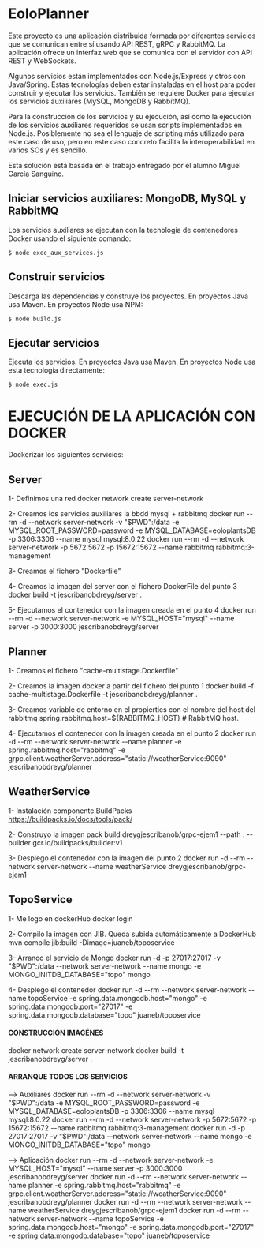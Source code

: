 # EoloPlanner

Este proyecto es una aplicación distribuida formada por diferentes servicios que se comunican entre sí usando API REST, gRPC y RabbitMQ. La aplicación ofrece un interfaz web que se comunica con el servidor con API REST y WebSockets. 

Algunos servicios están implementados con Node.js/Express y otros con Java/Spring. Estas tecnologías deben estar instaladas en el host para poder construir y ejecutar los servicios. También se requiere Docker para ejecutar los servicios auxiliares (MySQL, MongoDB y RabbitMQ).

Para la construcción de los servicios y su ejecución, así como la ejecución de los servicios auxiliares requeridos se usan scripts implementados en Node.js. Posiblemente no sea el lenguaje de scripting más utilizado para este caso de uso, pero en este caso concreto facilita la interoperabilidad en varios SOs y es sencillo.

Esta solución está basada en el trabajo entregado por el alumno Miguel García Sanguino.

## Iniciar servicios auxiliares: MongoDB, MySQL y RabbitMQ

Los servicios auxiliares se ejecutan con la tecnología de contenedores Docker usando el siguiente comando:

```
$ node exec_aux_services.js
```

## Construir servicios

Descarga las dependencias y construye los proyectos. En proyectos Java usa Maven. En proyectos Node usa NPM:

```
$ node build.js
```

## Ejecutar servicios

Ejecuta los servicios. En proyectos Java usa Maven. En proyectos Node usa esta tecnología directamente:

```
$ node exec.js
```

# EJECUCIÓN DE LA APLICACIÓN CON DOCKER

Dockerizar los siguientes servicios:

## Server

1- Definimos una red
docker network create server-network

2- Creamos los servicios auxiliares la bbdd mysql + rabbitmq
docker run --rm -d --network server-network -v "$PWD":/data -e MYSQL_ROOT_PASSWORD=password -e MYSQL_DATABASE=eoloplantsDB -p 3306:3306 --name mysql mysql:8.0.22
docker run --rm -d --network server-network -p 5672:5672 -p 15672:15672 --name rabbitmq rabbitmq:3-management  

3- Creamos el fichero "Dockerfile"

4- Creamos la imagen del server con el fichero DockerFile del punto 3
docker build -t jescribanobdreyg/server .

5- Ejecutamos el contenedor con la imagen creada en el punto 4
docker run --rm -d --network server-network -e MYSQL_HOST="mysql" --name server -p 3000:3000 jescribanobdreyg/server



## Planner
1- Creamos el fichero "cache-multistage.Dockerfile"

2- Creamos la imagen docker a partir del fichero del punto 1
docker build -f cache-multistage.Dockerfile -t jescribanobdreyg/planner .

3- Creamos variable de entorno en el propierties con el nombre del host del rabbitmq
spring.rabbitmq.host=${RABBITMQ_HOST} # RabbitMQ host.

4- Ejecutamos el contenedor con la imagen creada en el punto 2
docker run -d --rm --network server-network --name planner -e spring.rabbitmq.host="rabbitmq" -e grpc.client.weatherServer.address="static://weatherService:9090" jescribanobdreyg/planner


## WeatherService
1- Instalación componente BuildPacks
https://buildpacks.io/docs/tools/pack/

2- Construyo la imagen
pack build dreygjescribanob/grpc-ejem1 --path . --builder gcr.io/buildpacks/builder:v1

3- Desplego el contenedor con la imagen del punto 2
docker run -d --rm --network server-network --name weatherService dreygjescribanob/grpc-ejem1


## TopoService
1- Me logo en dockerHub
docker login 

2- Compilo la imagen con JIB. Queda subida automáticamente a DockerHub 
mvn compile jib:build -Dimage=juaneb/toposervice

3- Arranco el servicio de Mongo
docker run -d -p 27017:27017 -v "$PWD":/data --network server-network --name mongo -e MONGO_INITDB_DATABASE="topo" mongo 

4- Desplego el contenedor
docker run -d --rm --network server-network --name topoService -e spring.data.mongodb.host="mongo" -e spring.data.mongodb.port="27017" -e spring.data.mongodb.database="topo" juaneb/toposervice 



#### CONSTRUCCIÓN IMAGÉNES ######
docker network create server-network
docker build -t jescribanobdreyg/server .




#### ARRANQUE TODOS LOS SERVICIOS ######
--> Auxiliares
docker run --rm -d --network server-network -v "$PWD":/data -e MYSQL_ROOT_PASSWORD=password -e MYSQL_DATABASE=eoloplantsDB -p 3306:3306 --name mysql mysql:8.0.22
docker run --rm -d --network server-network -p 5672:5672 -p 15672:15672 --name rabbitmq rabbitmq:3-management
docker run -d -p 27017:27017 -v "$PWD":/data --network server-network --name mongo -e MONGO_INITDB_DATABASE="topo" mongo

--> Aplicación
docker run --rm -d --network server-network -e MYSQL_HOST="mysql" --name server -p 3000:3000 jescribanobdreyg/server
docker run -d --rm --network server-network --name planner -e spring.rabbitmq.host="rabbitmq" -e grpc.client.weatherServer.address="static://weatherService:9090" jescribanobdreyg/planner
docker run -d --rm --network server-network --name weatherService dreygjescribanob/grpc-ejem1
docker run -d --rm --network server-network --name topoService -e spring.data.mongodb.host="mongo" -e spring.data.mongodb.port="27017" -e spring.data.mongodb.database="topo" juaneb/toposervice
